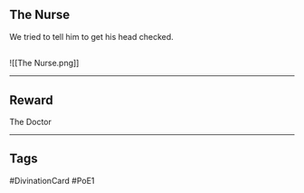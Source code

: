 ## The Nurse
We tried to tell him to get his head checked.
## 
![[The Nurse.png]]

---
## Reward
The Doctor

---
## Tags
#DivinationCard
#PoE1